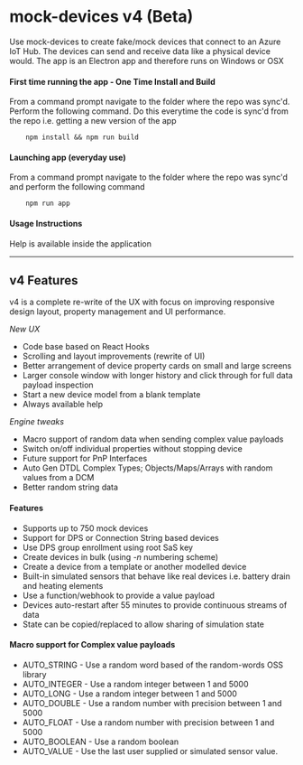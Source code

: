 # mock-devices v4 (Beta)
Use mock-devices to create fake/mock devices that connect to an Azure IoT Hub. The devices can send and receive data like a physical device would. The app is an Electron app and therefore runs on Windows or OSX

#### First time running the app - One Time Install and Build
From a command prompt navigate to the folder where the repo was sync'd. Perform the following command. Do this everytime the code is sync'd from the repo i.e. getting a new version of the app

        npm install && npm run build

#### Launching app (everyday use)
From a command prompt navigate to the folder where the repo was sync'd and perform the following command

        npm run app

#### Usage Instructions
Help is available inside the application

---

## v4 Features
v4 is a complete re-write of the UX with focus on improving responsive design layout, property management and UI performance.

_New UX_
- Code base based on React Hooks
- Scrolling and layout improvements (rewrite of UI)
- Better arrangement of device property cards on small and large screens
- Larger console window with longer history and click through for full data payload inspection
- Start a new device model from a blank template
- Always available help

_Engine tweaks_
- Macro support of random data when sending complex value payloads
- Switch on/off individual properties without stopping device
- Future support for PnP Interfaces
- Auto Gen DTDL Complex Types; Objects/Maps/Arrays with random values from a DCM
- Better random string data

#### Features
- Supports up to 750 mock devices
- Support for DPS or Connection String based devices
- Use DPS group enrollment using root SaS key
- Create devices in bulk (using -_n_ numbering scheme)
- Create a device from a template or another modelled device
- Built-in simulated sensors that behave like real devices i.e. battery drain and heating elements
- Use a function/webhook to provide a value payload
- Devices auto-restart after 55 minutes to provide continuous streams of data
- State can be copied/replaced to allow sharing of simulation state

#### Macro support for Complex value payloads

- AUTO_STRING - Use a random word based of the random-words OSS library
- AUTO_INTEGER - Use a random integer between 1 and 5000
- AUTO_LONG - Use a random integer between 1 and 5000
- AUTO_DOUBLE - Use a random number with precision between 1 and 5000
- AUTO_FLOAT - Use a random number with precision between 1 and 5000
- AUTO_BOOLEAN - Use a random boolean
- AUTO_VALUE - Use the last user supplied or simulated sensor value.</li>

